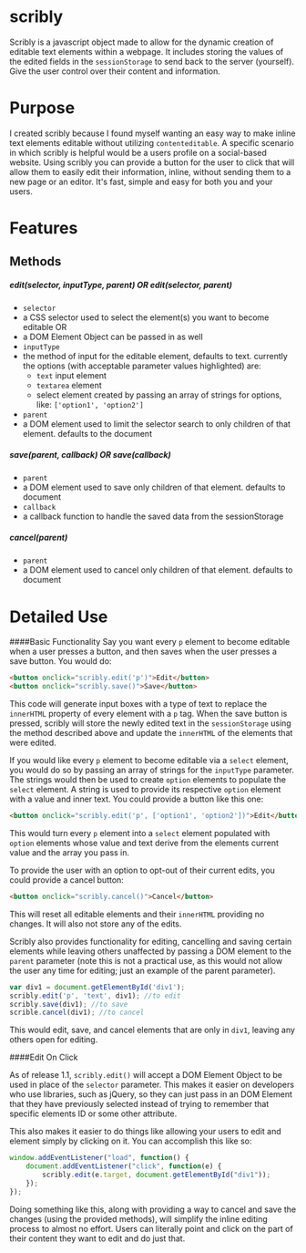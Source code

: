 scribly
=======

Scribly is a javascript object made to allow for the dynamic creation of editable text elements within a webpage. It includes storing the values of the edited fields in the `sessionStorage` to send back to the server (yourself). Give the user control over their content and information.

Purpose
=======

I created scribly because I found myself wanting an easy way to make inline text elements editable without utilizing `contenteditable`. A specific scenario in which scribly is helpful would be a users profile on a social-based website. Using scribly you can provide a button for the user to click that will allow them to easily edit their information, inline, without sending them to a new page or an editor. It's fast, simple and easy for both you and your users.

Features
========

Methods
-------

##### edit(*selector*, *inputType*, *parent*) OR edit(*selector*, *parent*)
  * `selector`
   * a CSS selector used to select the element(s) you want to become editable OR
   * a DOM Element Object can be passed in as well
  * `inputType`
   * the method of input for the editable element, defaults to text. currently the options (with acceptable parameter values highlighted) are:
     * `text` input element
     * `textarea` element
     * select element created by passing an array of strings for options, like: `['option1', 'option2']`
  * `parent`
   * a DOM element used to limit the selector search to only children of that element. defaults to the document
 
##### save(*parent*, *callback*) OR save(*callback*)
  * `parent`
   * a DOM element used to save only children of that element. defaults to document
  * `callback`
   * a callback function to handle the saved data from the sessionStorage

##### cancel(*parent*)
  * `parent`
   * a DOM element used to cancel only children of that element. defaults to document

Detailed Use
============

####Basic Functionality
Say you want every `p` element to become editable when a user presses a button, and then saves when the user presses a save button. You would do:
```HTML
<button onclick="scribly.edit('p')">Edit</button>
<button onclick="scribly.save()">Save</button>
```
This code will generate input boxes with a type of text to replace the `innerHTML` property of every element with a `p` tag. When the save button is pressed, scribly will store the newly edited text in the `sessionStorage` using the method described above and update the `innerHTML` of the elements that were edited.

If you would like every `p` element to become editable via a `select` element, you would do so by passing an array of strings for the `inputType` parameter. The strings would then be used to create `option` elements to populate the `select` element. A string is used to provide its respective `option` element with a value and inner text. You could provide a button like this one:
```HTML
<button onclick="scribly.edit('p', ['option1', 'option2'])">Edit</button>
```
This would turn every `p` element into a `select` element populated with `option` elements whose value and text derive from the elements current value and the array you pass in.

To provide the user with an option to opt-out of their current edits, you could provide a cancel button:
```HTML
<button onclick="scribly.cancel()">Cancel</button>
```
This will reset all editable elements and their `innerHTML` providing no changes. It will also not store any of the edits.

Scribly also provides functionality for editing, cancelling and saving certain elements while leaving others unaffected by passing a DOM element to the `parent` parameter (note this is not a practical use, as this would not allow the user any time for editing; just an example of the parent parameter).
```javascript
var div1 = document.getElementById('div1');
scribly.edit('p', 'text', div1); //to edit 
scribly.save(div1); //to save
scrible.cancel(div1); //to cancel
```
This would edit, save, and cancel elements that are only in `div1`, leaving any others open for editing. 

####Edit On Click

As of release 1.1, `scribly.edit()` will accept a DOM Element Object to be used in place of the `selector` parameter. This makes it easier on developers who use libraries, such as jQuery, so they can just pass in an DOM Element that they have previously selected instead of trying to remember that specific elements ID or some other attribute.

This also makes it easier to do things like allowing your users to edit and element simply by clicking on it. You can accomplish this like so:

```javascript
window.addEventListener("load", function() {
	document.addEventListener("click", function(e) {
		scribly.edit(e.target, document.getElementById("div1"));
	});
});
```

Doing something like this, along with providing a way to cancel and save the changes (using the provided methods), will simplify the inline editing process to almost no effort. Users can literally point and click on the part of their content they want to edit and do just that.
